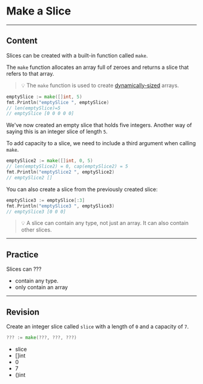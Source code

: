 ﻿---
author: Stefan-Stojanovic

type: normal

category: how to

---

# Make a Slice

---
## Content

Slices can be created with a built-in function called `make`.

The `make` function allocates an array full of zeroes and returns a slice that refers to that array.

> 💡 The `make` function is used to create [dynamically-sized](https://www.enki.com/glossary/general/dynamically-sized.md) arrays.

```go
emptySlice := make([]int, 5)
fmt.Println("emptySlice ", emptySlice)
// len(emptySlice)=5
// emptySlice [0 0 0 0 0]
```
We've now created an empty slice that holds five integers. Another way of saying this is an integer slice of length `5`.

To add capacity to a slice, we need to include a third argument when calling `make`.

```go
emptySlice2 := make([]int, 0, 5)
// len(emptySlice2) = 0, cap(emptySlice2) = 5
fmt.Println("emptySlice2 ", emptySlice2)
// emptySlice2 []
```

You can also create a slice from the previously created slice:
```go
emptySlice3 := emptySlice[:3]
fmt.Println("emptySlice3 ", emptySlice3)
// emptySlice3 [0 0 0]
```

> 💡 A slice can contain any type, not just an array. It can also contain other slices.

---
## Practice

Slices can ???

- contain any type.
- only contain an array

---
## Revision

Create an integer slice called `slice` with a length of `0` and a capacity of `7`.

```go
??? := make(???, ???, ???)
```

- slice 
- []int
- 0
- 7
- ()int